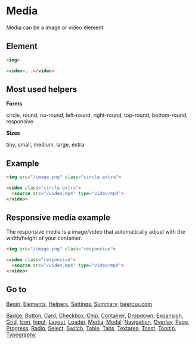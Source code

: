 # Media

Media can be a image or video element.

## Element

```html
<img>

<video>...</video>
```

## Most used helpers

**Forms**

circle, round, no-round, left-round, right-round, top-round, bottom-round, responsive

**Sizes**

tiny, small, medium, large, extra

## Example

```html
<img src="/image.png" class="circle extra">

<video class="circle extra">
  <source src="/video.mp4" type="video/mp4">
</video>
```

## Responsive media example

The responsive media is a image/video that automatically adjust with the width/height of your container.

```html
<img src="/image.png" class="responsive">

<video class="responsive">
  <source src="/video.mp4" type="video/mp4">
</video>
```

## Go to

[Begin](https://github.com/beercss/beercss/blob/main/docs/INDEX.md), [Elements](https://github.com/beercss/beercss/blob/main/docs/ELEMENTS.md), [Helpers](https://github.com/beercss/beercss/blob/main/docs/HELPERS.md), [Settings](https://github.com/beercss/beercss/blob/main/docs/SETTINGS.md), [Summary](https://github.com/beercss/beercss/blob/main/docs/SUMMARY.md), [beercss.com](https://www.beercss.com)

[Badge](https://github.com/beercss/beercss/blob/main/docs/BADGE.md), [Button](https://github.com/beercss/beercss/blob/main/docs/BUTTON.md), [Card](https://github.com/beercss/beercss/blob/main/docs/CARD.md), [Checkbox](https://github.com/beercss/beercss/blob/main/docs/CHECKBOX.md), [Chip](https://github.com/beercss/beercss/blob/main/docs/CHIP.md), [Container](https://github.com/beercss/beercss/blob/main/docs/CONTAINER.md), [Dropdown](https://github.com/beercss/beercss/blob/main/docs/DROPDOWN.md), [Expansion](https://github.com/beercss/beercss/blob/main/docs/EXPANSION.md), [Grid](https://github.com/beercss/beercss/blob/main/docs/GRID.md), [Icon](https://github.com/beercss/beercss/blob/main/docs/ICON.md), [Input](https://github.com/beercss/beercss/blob/main/docs/INPUT.md), [Layout](https://github.com/beercss/beercss/blob/main/docs/LAYOUT.md), [Loader](https://github.com/beercss/beercss/blob/main/docs/LOADER.md), [Media](https://github.com/beercss/beercss/blob/main/docs/MEDIA.md), [Modal](https://github.com/beercss/beercss/blob/main/docs/MODAL.md), [Navigation](https://github.com/beercss/beercss/blob/main/docs/NAVIGATION.md), [Overlay](https://github.com/beercss/beercss/blob/main/docs/OVERLAY.md), [Page](https://github.com/beercss/beercss/blob/main/docs/PAGE.md), [Progress](https://github.com/beercss/beercss/blob/main/docs/PROGRESS.md), [Radio](https://github.com/beercss/beercss/blob/main/docs/RADIO.md), [Select](https://github.com/beercss/beercss/blob/main/docs/SELECT.md), [Switch](https://github.com/beercss/beercss/blob/main/docs/SWITCH.md), [Table](https://github.com/beercss/beercss/blob/main/docs/TABLE.md), [Tabs](https://github.com/beercss/beercss/blob/main/docs/TABS.md), [Textarea](https://github.com/beercss/beercss/blob/main/docs/TEXTAREA.md), [Toast](https://github.com/beercss/beercss/blob/main/docs/TOAST.md), [Tooltip](https://github.com/beercss/beercss/blob/main/docs/TOOLTIP.md), [Typography](https://github.com/beercss/beercss/blob/main/docs/TYPOGRAPHY.md)